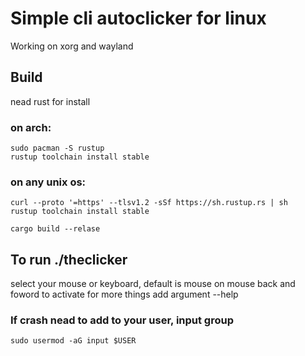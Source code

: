 # Simple cli autoclicker for linux
Working on xorg and wayland

## Build
nead rust for install
### on arch:
```sudo pacman -S rustup``` <br>
```rustup toolchain install stable``` <br>
### on any unix os:
```curl --proto '=https' --tlsv1.2 -sSf https://sh.rustup.rs | sh``` <br>
```rustup toolchain install stable``` <br>

```cargo build --relase```

## To run ./theclicker
select your mouse or keyboard,
default is mouse
on mouse back and foword to activate
for more things add argument --help

### If crash nead to add to your user, input group
```sudo usermod -aG input $USER```